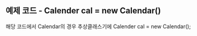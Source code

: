 ## 예제 코드 - Calender cal = new Calendar()

해당 코드에서 Calendar의 경우 추상클래스기에 
Calender cal = new Calendar(); 
